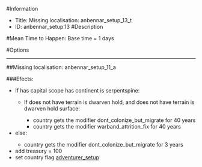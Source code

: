 #Information
 - Title: Missing localisation: anbennar_setup_13_t
 - ID: anbennar_setup.13
#Description

#Mean Time to Happen:
Base time = 1 days

#Options

___
##Missing localisation: anbennar_setup_11_a

###Efects:<ul><li>If has capital scope has continent is serpentspine:</li><ul><li>If does not have terrain is dwarven hold, and does not have terrain is dwarven hold surface:</li><ul><li>country gets the modifier dont_colonize_but_migrate for 40 years</li><li>country gets the modifier warband_attrition_fix for 40 years</li></ul></ul><li>else:</li><ul><li>country gets the modifier dont_colonize_but_migrate for 3 years</li></ul><li>add treasury = 100</li><li>set country flag [adventurer_setup](../flags/adventurer_setup.md)</li></ul>
